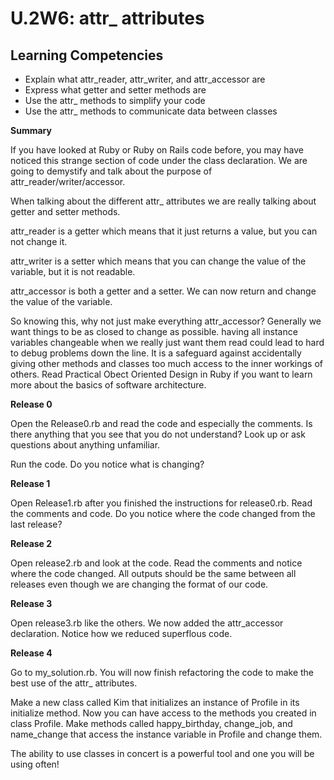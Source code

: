 # U.2W6: attr_ attributes

## Learning Competencies
  - Explain what attr_reader, attr_writer, and attr_accessor are
  - Express what getter and setter methods are
  - Use the attr_ methods to simplify your code
  - Use the attr_ methods to communicate data between classes

**Summary**

If you have looked at Ruby or Ruby on Rails code before, you may have noticed this strange section of code under the class declaration. We are going to demystify and talk about the purpose of attr_reader/writer/accessor.

When talking about the different attr_ attributes we are really talking about getter and setter methods.

attr_reader is a getter which means that it just returns a value, but you can not change it.

attr_writer is a setter which means that you can change the value of the variable, but it is not readable.

attr_accessor is both a getter and a setter. We can now return and change the value of the variable.

So knowing this, why not just make everything attr_accessor? Generally we want things to be as closed to change as possible. having all instance variables changeable when we really just want them read could lead to hard to debug problems down the line. It is a safeguard against accidentally giving other methods and classes too much access to the inner workings of others. Read Practical Obect Oriented Design in Ruby if you want to learn more about the basics of software architecture.

**Release 0**

Open the Release0.rb and read the code and especially the comments. Is there anything that you see that you do not understand? Look up or ask questions about anything unfamiliar.

Run the code. Do you notice what is changing?

**Release 1**

Open Release1.rb after you finished the instructions for release0.rb. Read the comments and code. Do you notice where the code changed from the last release?

**Release 2**

Open release2.rb and look at the code. Read the comments and notice where the code changed. All outputs should be the same between all releases even though we are changing the format of our code.

**Release 3**

Open release3.rb like the others. We now added the attr_accessor declaration. Notice how we reduced superflous code.

**Release 4**

Go to my_solution.rb. You will now finish refactoring the code to make the best use of the attr_ attributes.

Make a new class called Kim that initializes an instance of Profile in its initialize method. Now you can have access to the methods you created in class Profile. Make methods called happy_birthday, change_job, and name_change that access the instance variable in Profile and change them.

The ability to use classes in concert is a powerful tool and one you will be using often!

